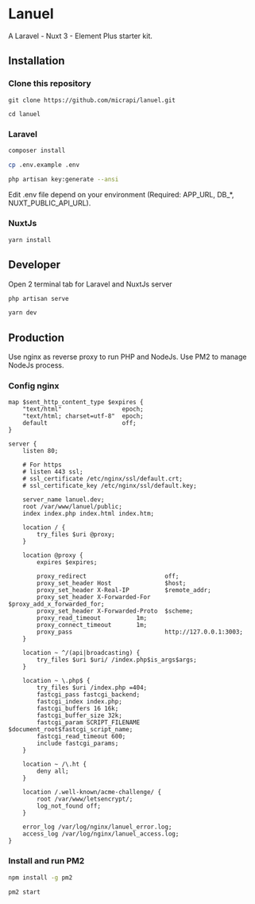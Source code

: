 # Lanuel
A Laravel - Nuxt 3 - Element Plus starter kit.

## Installation

### Clone this repository
```
git clone https://github.com/micrapi/lanuel.git

cd lanuel
```

### Laravel
```bash
composer install

cp .env.example .env

php artisan key:generate --ansi
```

Edit .env file depend on your environment (Required: APP_URL, DB_*, NUXT_PUBLIC_API_URL).

### NuxtJs
```bash
yarn install
```

## Developer
Open 2 terminal tab for Laravel and NuxtJs server
```bash
php artisan serve
```
```bash
yarn dev
```

## Production

Use nginx as reverse proxy to run PHP and NodeJs.
Use PM2 to manage NodeJs process.

### Config nginx
```
map $sent_http_content_type $expires {
    "text/html"                 epoch;
    "text/html; charset=utf-8"  epoch;
    default                     off;
}

server {
    listen 80;

    # For https
    # listen 443 ssl;
    # ssl_certificate /etc/nginx/ssl/default.crt;
    # ssl_certificate_key /etc/nginx/ssl/default.key;

    server_name lanuel.dev;
    root /var/www/lanuel/public;
    index index.php index.html index.htm;

    location / {
        try_files $uri @proxy;
    }

    location @proxy {
        expires $expires;

        proxy_redirect                      off;
        proxy_set_header Host               $host;
        proxy_set_header X-Real-IP          $remote_addr;
        proxy_set_header X-Forwarded-For    $proxy_add_x_forwarded_for;
        proxy_set_header X-Forwarded-Proto  $scheme;
        proxy_read_timeout          1m;
        proxy_connect_timeout       1m;
        proxy_pass                          http://127.0.0.1:3003;
    }

    location ~ ^/(api|broadcasting) {
        try_files $uri $uri/ /index.php$is_args$args;
    }

    location ~ \.php$ {
        try_files $uri /index.php =404;
        fastcgi_pass fastcgi_backend;
        fastcgi_index index.php;
        fastcgi_buffers 16 16k;
        fastcgi_buffer_size 32k;
        fastcgi_param SCRIPT_FILENAME $document_root$fastcgi_script_name;
        fastcgi_read_timeout 600;
        include fastcgi_params;
    }

    location ~ /\.ht {
        deny all;
    }

    location /.well-known/acme-challenge/ {
        root /var/www/letsencrypt/;
        log_not_found off;
    }

    error_log /var/log/nginx/lanuel_error.log;
    access_log /var/log/nginx/lanuel_access.log;
}

```

### Install and run PM2
```bash
npm install -g pm2

pm2 start
```
